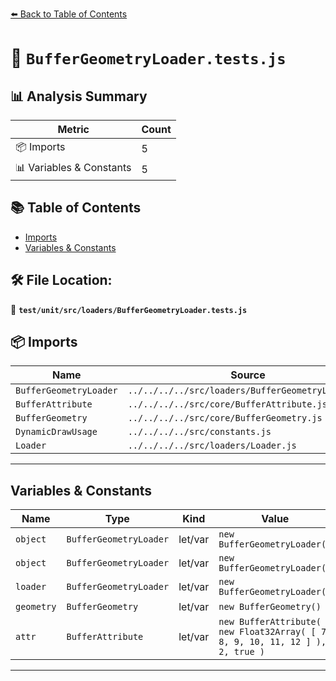 [⬅️ Back to Table of Contents](../../../../index.md)

# 📄 `BufferGeometryLoader.tests.js`

## 📊 Analysis Summary

| Metric | Count |
|--------|-------|
| 📦 Imports | 5 |
| 📊 Variables & Constants | 5 |

## 📚 Table of Contents

- [Imports](#imports)
- [Variables & Constants](#variables-constants)

## 🛠️ File Location:
📂 **`test/unit/src/loaders/BufferGeometryLoader.tests.js`**

## 📦 Imports

| Name | Source |
|------|--------|
| `BufferGeometryLoader` | `../../../../src/loaders/BufferGeometryLoader.js` |
| `BufferAttribute` | `../../../../src/core/BufferAttribute.js` |
| `BufferGeometry` | `../../../../src/core/BufferGeometry.js` |
| `DynamicDrawUsage` | `../../../../src/constants.js` |
| `Loader` | `../../../../src/loaders/Loader.js` |


---

## Variables & Constants

| Name | Type | Kind | Value | Exported |
|------|------|------|-------|----------|
| `object` | `BufferGeometryLoader` | let/var | `new BufferGeometryLoader()` | ✗ |
| `object` | `BufferGeometryLoader` | let/var | `new BufferGeometryLoader()` | ✗ |
| `loader` | `BufferGeometryLoader` | let/var | `new BufferGeometryLoader()` | ✗ |
| `geometry` | `BufferGeometry` | let/var | `new BufferGeometry()` | ✗ |
| `attr` | `BufferAttribute` | let/var | `new BufferAttribute( new Float32Array( [ 7, 8, 9, 10, 11, 12 ] ), 2, true )` | ✗ |


---